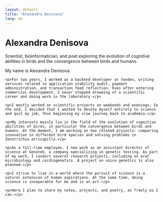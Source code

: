```yaml
---
layout: default
title: "Alexandra Denisova"
lang: en
---
```


<div class="home-intro">
    <h1>Alexandra Denisova</h1>
    <p>Scientist, bioinformatician, and poet exploring the evolution of cognitive abilities in birds and the convergence between birds and humans.</p>
</div>

<div class="post-content">
    <p>My name is Alexandra Denisova.</p>

    <p>For two years, I worked as a backend developer at Yandex, writing services related to application stability audit, payment administration, and transaction feed reflection. Even after entering commercial development, I never stopped dreaming of a scientific career and doing work in the laboratory.</p>

    <p>I mostly worked on scientific projects on weekends and evenings. In the end, I decided that I wanted to devote myself entirely to science and quit my job, thus beginning my slow journey back to academia.</p>

    <p>My interests mainly lie in the field of the evolution of cognitive abilities of birds, in particular the convergence between birds and humans. At the moment, I am working on two related projects: comparing innovation in different bird species and solving problems in Zonotrichia atricapilla.</p>

    <p>As a full-time employee, I now work as an assistant director of science at Genotek, a company specializing in genetic testing. As part of my work, I conduct several research projects, including on oral microbiology and cardiogenetics. A project on voice genetics is also planned.</p>

    <p>I strive to live in a world where the pursuit of science is a natural extension of human aspirations. At the same time, doing science is inseparable for me and is an art.</p>

    <p>Here I plan to share my notes, projects, and poetry, as freely as I can.</p>
</div>

